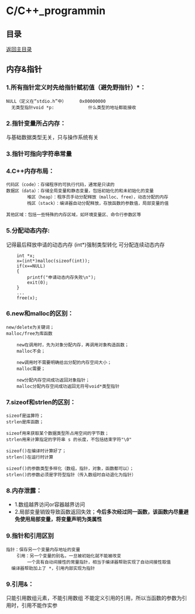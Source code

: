 # C/C++_programmin

## 目录
[返回主目录](https://github.com/NightBonsai/C-C-_programming/blob/main/README.md)

## 内存&指针

### 1.所有指针定义时先给指针赋初值（避免野指针）*：

    NULL（定义在“stdio.h”中）	    0x00000000
	  无类型指针void *p:	            什么类型的地址都能接收
	
### 2.指针变量所占内存：
与基础数据类型无关，只与操作系统有关

### 3.指针可指向字符串常量

### 4.C++内存布局：

    代码区（code）：存储程序的可执行代码，通常是只读的
    数据区（data）：存储全局变量和静态变量，包括初始化的和未初始化的变量
		    堆区（heap）：程序员手动分配释放（malloc、free），动态分配的内存
		    栈区（stack）：编译器自动分配释放，存放函数的参数值，局部变量的值
    
    其他区域：包括一些特殊的内存区域，如环境变量区、命令行参数区等

### 5.分配动态内存:
记得最后释放申请的动态内存<dr>
(int*)强制类型转化<dr>
可分配连续动态内存<dr>

		int *x;
		x=(int*)malloc(sizeof(int));
		if(x==NULL)
		{
			printf("申请动态内存失败\n");
			exit(0);
		}
		...
		free(x);

### 6.new和malloc的区别：
		
    new/delete为关键词；
    malloc/free为库函数

		new在调用时，先为对象分配内存，再调用对象构造函数；
		malloc不会；

		new调用时不需要明确给出分配的内存空间大小；
		malloc需要；

		new分配内存空间成功返回对象指针；
		malloc分配内存空间成功返回无符号void*类型指针
		
### 7.sizeof和strlen的区别：
		
    sizeof是运算符；
    strlen是库函数；
		
    sizeof用来获取某个数据类型所占用空间的字节数；
    strlen用来计算指定的字符串 s 的长度，不包括结束字符"\0"

    sizeof()在编译时计算好了；
    strlen()在运行时计算

    sizeof()的参数类型多样化（数组，指针，对象，函数都可以）；
    strlen()的参数必须是字符型指针（传入数组时自动退化为指针）

### 8.内存泄露：
- 1.数组越界访问or容器越界访问
- 2.局部变量销毁导致函数返回失效；**今后多次经过同一函数，该函数内尽量避免使用局部变量，将变量声明为类属性**

### 9.指针和引用区别
		
    指针：保存另一个变量内存地址的变量
		引用：另一个变量的别名，一旦被初始化就不能被改变
			一个具有自动间接性的常量指针，相当于编译器帮助实现了自动间接性取值
      编译器帮助加上了 *，引用内部实现为指针

### 9.引用&：
		
只能引用数组元素，不能引用数组
		不能定义引用的引用，所以当函数的参数为引用时，引用不能作实参
